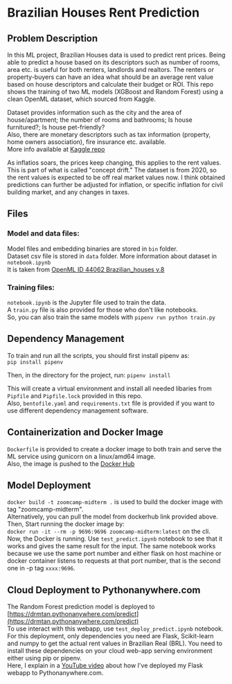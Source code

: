 # Brazilian Houses Rent Prediction

## Problem Description

In this ML project, Brazilian Houses data is used to predict rent prices. Being able to predict a house based on its descriptors such as number of rooms, area etc. is useful for both renters, landlords and realtors. The renters or property-buyers can have an idea what should be an average rent value based on house descriptors and calculate their budget or ROI. This repo shows the training of two ML models (XGBoost and Random Forest) using a clean OpenML dataset, which sourced from Kaggle.

Dataset provides information such as the city and the area of house/apartment; the number of rooms and bathrooms; Is house furnitured?; Is house pet-friendly? <br>
Also, there are monetary descriptors such as tax information (property, home owners association), fire insurance etc. available. <br>
More info available at [Kaggle repo](https://www.kaggle.com/datasets/rubenssjr/brasilian-houses-to-rent?select=houses_to_rent_v2.csv)

As inflatios soars, the prices keep changing, this applies to the rent values. This is part of what is called "concept drift." The dataset is from 2020, so the rent values is expected to be off real market values now. I think obtained predictions can further be adjusted for inflation, or specific inflation for civil building market, and any changes in taxes.

## Files

### Model and data files:
Model files and embedding binaries are stored in `bin` folder. <br>
Dataset csv file is stored in `data` folder. More information about dataset in `notebook.ipynb` <br>
It is taken from [OpenML ID 44062 Brazilian_houses v.8](https://www.openml.org/search?type=data&status=active&sort=runs&id=44062)

### Training files:

`notebook.ipynb` is the Jupyter file used to train the data. <br>
A `train.py` file is also provided for those who don't like notebooks. <br>
So, you can also train the same models with `pipenv run python train.py`

## Dependency Management

To train and run all the scripts, you should first install pipenv as: <br>
`pip install pipenv` <br>

Then, in the directory for the project, run:
`pipenv install`

This will create a virtual environment and install all needed libaries from `Pipfile` and `Pipfile.lock` provided in this repo. <br>
Also, `bentofile.yaml` and `requirements.txt` file is provided if you want to use different dependency management software.

## Containerization and Docker Image
`Dockerfile` is provided to create a docker image to both train and serve the ML service using gunicorn on a linux/amd64 image. <br>
Also, the image is pushed to the [Docker Hub](https://hub.docker.com/repository/docker/intelmt/zoomcamp-midterm)

## Model Deployment
`docker build -t zoomcamp-midterm .` is used to build the docker image with tag "zoomcamp-midterm". <br>
Alternatively, you can pull the model from dockerhub link provided above. <br>
Then, Start running the docker image by: <br>
`docker run -it --rm -p 9696:9696 zoomcamp-midterm:latest` on the cli.
Now, the Docker is running. Use `test_predict.ipynb` notebook to see that it works and gives the same result for the input. The same notebook works because we use the same port number and either flask on host machine or docker container listens to requests at that port number, that is the second one in -p tag `xxxx:9696`.

## Cloud Deployment to Pythonanywhere.com
The Random Forest prediction model is deployed to [https://drmtan.pythonanywhere.com/predict](https://drmtan.pythonanywhere.com/predict) <br>
To use interact with this webapp, use `test_deploy_predict.ipynb` notebook. <br>
For this deployment, only dependencies you need are Flask, Scikit-learn and numpy to get the actual rent values in Brazilian Real (BRL).
You need to install these dependencies on your cloud web-app serving environment either using pip or pipenv. <br>
Here, I explain in a [YouTube video](https://www.youtube.com/watch?v=yeefD9OaxHM) about how I've deployed my Flask webapp to Pythonanywhere.com.
